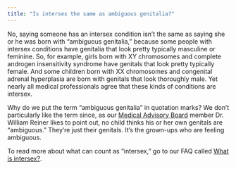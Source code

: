 ```yaml
---
title: "Is intersex the same as ambiguous genitalia?"
---
```


<p>No, saying someone has an intersex condition isn&#8217;t the same as saying she or he was born with &#8220;ambiguous genitalia,&#8221; because some people with intersex conditions have genitalia that look pretty typically masculine or feminine. So, for example, girls born with XY chromosomes and complete androgen insensitivity syndrome have genitals that look pretty typically female. And some children born with XX chromosomes and congenital adrenal hyperplasia are born with genitals that look thoroughly male. Yet nearly all medical professionals agree that these kinds of conditions are intersex.  </p>

<p>Why do we put the term &#8220;ambiguous genitalia&#8221; in quotation marks? We don&#8217;t particularly like the term since, as our <a href="/about/medicalboard">Medical Advisory Board</a> member Dr. William Reiner likes to point out, no child thinks his or her own genitals are &#8220;ambiguous.&#8221; They&#8217;re just their genitals. It&#8217;s the grown-ups who are feeling ambiguous.  </p>

<p>To read more about what can count as &#8220;intersex,&#8221; go to our <span class="caps">FAQ</span> called <a href="/faq/what%5C_is%5C_intersex">What is intersex?</a>.</p>